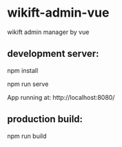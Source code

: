 # wikift-admin-vue
wikift admin manager by vue

## development server:
npm install

npm run serve

App running at: http://localhost:8080/ 

## production build:
npm run build
